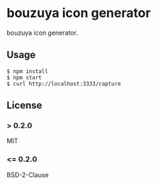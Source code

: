 bouzuya icon generator
==============================================================================

bouzuya icon generator.

Usage
------------------------------------------------------------------------------

    $ npm install
    $ npm start
    $ curl http://localhost:3333/capture

License
------------------------------------------------------------------------------

### > 0.2.0

MIT

### <= 0.2.0

BSD-2-Clause
